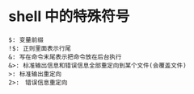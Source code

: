 # shell 中的特殊符号

```shell
$: 变量前缀
!$: 正则里面表示行尾
&: 写在命令末尾表示把命令放在后台执行
&>: 标准输出信息和错误信息全部重定向到某个文件(会覆盖文件)
>: 标准输出重定向
2>:　错误信息重定向
```
